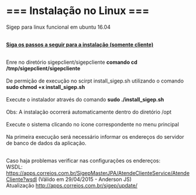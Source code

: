 # === Instalação no Linux ===
Sigep para linux funcional em ubuntu 16.04



<br><b><u>Siga os passos a seguir para a instalação (somente cliente)</u></b><br>
<br>

Enre no diretório sigepclient/sigepcliente <b> comando cd /tmp/sigepclient/sigepcliente </b> <br><br>
De permição de execução no scirpt  install_sigep.sh utilizando o comando <b> sudo chmod +x  install_sigep.sh </b><br><br>
Execute o instalador através do comando <b> sudo ./install_sigep.sh</b> <br><br>
Obs: A instalação ocorrerá automaticamente dentro do diretório /opt<br><br> 
Execute o sistema clicando no ícone correspondente no menu principal<br><br>
Na primeira execução será necessário informar os endereços do servidor de banco de dados da aplicação.

<br>Caso haja problemas verificar nas configurações os endereços:
<br>WSDL: https://apps.correios.com.br/SigepMasterJPA/AtendeClienteService/AtendeCliente?wsdl  (Válido em 29/04/2015 - Anderson JS)
<br>Atualização http://apps.correios.com.br/sigep/update/
<br><br>



